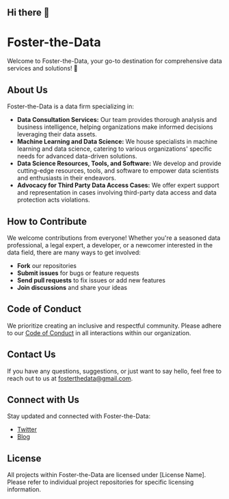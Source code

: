 ## Hi there 👋

<!--

**Here are some ideas to get you started:**

🙋‍♀️ A short introduction - what is your organization all about?
🌈 Contribution guidelines - how can the community get involved?
👩‍💻 Useful resources - where can the community find your docs? Is there anything else the community should know?
🍿 Fun facts - what does your team eat for breakfast?
🧙 Remember, you can do mighty things with the power of [Markdown](https://docs.github.com/github/writing-on-github/getting-started-with-writing-and-formatting-on-github/basic-writing-and-formatting-syntax)
-->
# Foster-the-Data

Welcome to Foster-the-Data, your go-to destination for comprehensive data services and solutions! 🚀

## About Us

Foster-the-Data is a data firm specializing in:

- **Data Consultation Services:** Our team provides thorough analysis and business intelligence, helping organizations make informed decisions leveraging their data assets.
- **Machine Learning and Data Science:** We house specialists in machine learning and data science, catering to various organizations' specific needs for advanced data-driven solutions.
- **Data Science Resources, Tools, and Software:** We develop and provide cutting-edge resources, tools, and software to empower data scientists and enthusiasts in their endeavors.
- **Advocacy for Third Party Data Access Cases:** We offer expert support and representation in cases involving third-party data access and data protection acts violations.

<!--
## Our Projects

### Project 1: [Project Name]
_Description: Briefly describe the project's purpose, goals, and any key technologies used._
_Link: [Link to the project repository]_

### Project 2: [Project Name]
_Description: Briefly describe the project's purpose, goals, and any key technologies used._
_Link: [Link to the project repository]_

_(Feel free to add more projects with similar structures as needed)_
-->

## How to Contribute

We welcome contributions from everyone! Whether you're a seasoned data professional, a legal expert, a developer, or a newcomer interested in the data field, there are many ways to get involved:

- **Fork** our repositories
- **Submit issues** for bugs or feature requests
- **Send pull requests** to fix issues or add new features
- **Join discussions** and share your ideas

## Code of Conduct

We prioritize creating an inclusive and respectful community. Please adhere to our [Code of Conduct](link-to-code-of-conduct.md) in all interactions within our organization.

## Contact Us

If you have any questions, suggestions, or just want to say hello, feel free to reach out to us at fosterthedata@gmail.com.

## Connect with Us

Stay updated and connected with Foster-the-Data:

- [Twitter](https://twitter.com/FosterTheData)
- [Blog](https://medium.com/@fosterthedata)

## License

All projects within Foster-the-Data are licensed under [License Name]. Please refer to individual project repositories for specific licensing information.
